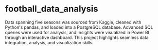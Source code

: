 # football_data_analysis
Data spanning five seasons was sourced from Kaggle, cleaned with Python's pandas, and loaded into a PostgreSQL database. Advanced SQL queries were used for analysis, and insights were visualized in Power BI through an interactive dashboard. This project highlights seamless data integration, analysis, and visualization skills.
